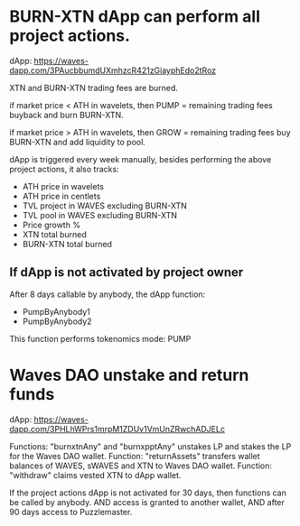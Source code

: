 # BURN-XTN dApp can perform all project actions.
dApp: https://waves-dapp.com/3PAucbbumdUXmhzcR421zGiayphEdo2tRoz

XTN and BURN-XTN trading fees are burned.

if market price < ATH in wavelets, then PUMP = remaining trading fees buyback and burn BURN-XTN.

if market price > ATH in wavelets, then GROW = remaining trading fees buy BURN-XTN and add liquidity to pool.

dApp is triggered every week manually, besides performing the above project actions, it also tracks:
- ATH price in wavelets
- ATH price in centlets
- TVL project in WAVES excluding BURN-XTN
- TVL pool in WAVES excluding BURN-XTN
- Price growth %
- XTN total burned
- BURN-XTN total burned

## If dApp is not activated by project owner
After 8 days callable by anybody, the dApp function: 
- PumpByAnybody1
- PumpByAnybody2
 
This function performs tokenomics mode: PUMP

# Waves DAO unstake and return funds

dApp: https://waves-dapp.com/3PHLhWPrs1mrpM1ZDUv1VmUnZRwchADJELc

Functions: "burnxtnAny" and "burnxpptAny" unstakes LP and stakes the LP for the Waves DAO wallet.
Function: "returnAssets" transfers wallet balances of WAVES, sWAVES and XTN to Waves DAO wallet.
Function: "withdraw" claims vested XTN to dApp wallet.

If the project actions dApp is not activated for 30 days, then functions can be called by anybody.
AND access is granted to another wallet, AND after 90 days access to Puzzlemaster.
